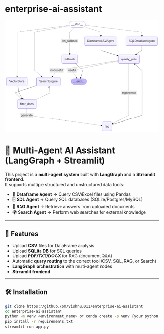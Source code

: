# enterprise-ai-assistant

![alt text](image.png)

# 🤖 Multi-Agent AI Assistant (LangGraph + Streamlit)

This project is a **multi-agent system** built with **LangGraph** and a **Streamlit frontend**.  
It supports multiple structured and unstructured data tools:

- 🐼 **Dataframe Agent** → Query CSV/Excel files using Pandas
- 🗄 **SQL Agent** → Query SQL databases (SQLite/Postgres/MySQL)
- 📄 **RAG Agent** → Retrieve answers from uploaded documents
- 🌍 **Search Agent** → Perform web searches for external knowledge

---

## 🚀 Features

- Upload **CSV** files for DataFrame analysis  
- Upload **SQLite DB** for SQL queries  
- Upload **PDF/TXT/DOCX** for RAG (document Q&A)  
- Automatic **query routing** to the correct tool (CSV, SQL, RAG, or Search)  
- **LangGraph orchestration** with multi-agent nodes  
- **Streamlit frontend** 

---

## 🛠 Installation


```bash
git clone https://github.com/Vishnuu011/enterprise-ai-assistant
cd enterprise-ai-assistant
python -m venv <environment_name> or conda create -p venv {your python version} -y (and activate envs)
pip install -r requirements.txt
streamlit run app.py
